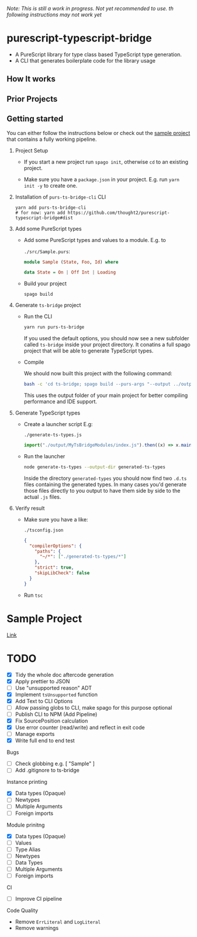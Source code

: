 _Note: This is still a work in progress. Not yet recommended to use. th following instructions may not work yet_

# purescript-typescript-bridge

- A PureScript library for type class based TypeScript type generation.
- A CLI that generates boilerplate code for the library usage

## How It works

## Prior Projects

## Getting started

You can either follow the instructions below or check out the [sample project](https://github.com/thought2/purescript-typescript-bridge.sample-project) that contains a fully working pipeline.

1. Project Setup

   - If you start a new project run `spago init`, otherwise `cd` to an existing project.

   - Make sure you have a `package.json` in your project. E.g. run `yarn init -y` to create one.

2. Installation of `purs-ts-bridge-cli` CLI

   ```
   yarn add purs-ts-bridge-cli
   # for now: yarn add https://github.com/thought2/purescript-typescript-bridge#dist
   ```

3. Add some PureScript types

   - Add some PureScript types and values to a module. E.g. to

     `./src/Sample.purs`:

     ```hs
     module Sample (State, Foo, Id) where

     data State = On | Off Int | Loading
     ```

   - Build your project

     ```
     spago build
     ```

4. Generate `ts-bridge` project

   - Run the CLI

     ```sh
     yarn run purs-ts-bridge
     ```

     If you used the default options, you should now see a new subfolder called `ts-bridge` inside your project directory. It conatins a full spago project that will be able to generate TypeScript types.

   - Compile

     We should now built this project with the following command:

     ```bash
     bash -c 'cd ts-bridge; spago build --purs-args "--output ../output"'
     ```

     This uses the output folder of your main project for better compiling performance and IDE support.

5. Generate TypeScript types

   - Create a launcher script
     E.g:

     `./generate-ts-types.js`

     ```js
     import("./output/MyTsBridgeModules/index.js").then((x) => x.main());
     ```

   - Run the launcher

     ```sh
     node generate-ts-types --output-dir generated-ts-types
     ```

     Inside the directory `generated-types` you should now find two `.d.ts` files containing the generated types. In many cases you'd generate those files directly to you output to have them side by side to the actual `.js` files.

6. Verify result

   - Make sure you have a like:

     `./tsconfig.json`

     ```json
     {
       "compilerOptions": {
         "paths": {
           "~/*": ["./generated-ts-types/*"]
         },
         "strict": true,
         "skipLibCheck": false
       }
     }
     ```

   - Run `tsc`

# Sample Project

[Link](https://github.com/thought2/purescript-typescript-bridge.sample-project)

# TODO

- [x] Tidy the whole doc aftercode generation
- [x] Apply prettier to JSON
- [ ] Use "unsupported reason" ADT
- [x] Implement `tsUnsupported` function
- [x] Add Text to CLI Options
- [ ] Allow passing globs to CLI, make spago for this purpose optional
- [ ] Publish CLI to NPM (Add Pipeline)
- [x] Fix SourcePosition calculation
- [x] Use error counter (read/write) and reflect in exit code
- [ ] Manage exports
- [x] Write full end to end test

Bugs
- [ ] Check globbing e.g. [ "Sample" ]
- [ ] Add .gitignore to ts-bridge

Instance printing

- [x] Data types (Opaque)
- [ ] Newtypes
- [ ] Multiple Arguments
- [ ] Foreign imports

Module prinitng

- [x] Data types (Opaque)
- [ ] Values
- [ ] Type Alias
- [ ] Newtypes
- [ ] Data Types
- [ ] Multiple Arguments
- [ ] Foreign imports

CI

- [ ] Improve CI pipeline

Code Quality
- Remove `ErrLiteral` and `LogLiteral`
- Remove warnings